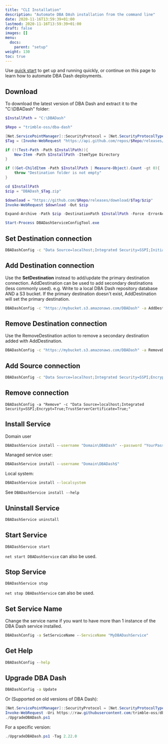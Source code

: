 ```yaml
---
title: "CLI Installation"
description: "Automate DBA DAsh installation from the command line"
date: 2020-11-16T13:59:39+01:00
lastmod: 2020-11-16T13:59:39+01:00
draft: false
images: []
menu:
  docs:
    parent: "setup"
weight: 130
toc: true
---
```

Use [quick start](../quick-start) to get up and running quickly, or continue on this page to learn how to automate DBA Dash deployments.

## Download

To download the latest version of DBA Dash and extract it to the "C:\DBADash" folder:

```powershell
$InstallPath = "C:\DBADash"

$Repo = "trimble-oss/dba-dash"

[Net.ServicePointManager]::SecurityProtocol = [Net.SecurityProtocolType]::Tls12
$Tag = (Invoke-WebRequest "https://api.github.com/repos/$Repo/releases/latest" | ConvertFrom-Json).tag_name

if (!(Test-Path -Path $InstallPath)){
    New-Item -Path $InstallPath -ItemType Directory
}

if ((Get-ChildItem -Path $InstallPath | Measure-Object).Count -gt 0){
    throw "Destination folder is not empty" 
}

cd $InstallPath
$zip = "DBADash_$Tag.zip"

$download = "https://github.com/$Repo/releases/download/$Tag/$zip"
Invoke-WebRequest $download -Out $zip

Expand-Archive -Path $zip -DestinationPath $InstallPath -Force -ErrorAction Stop

Start-Process DBADashServiceConfigTool.exe
```

## Set Destination connection

```cmd
DBADashConfig -c "Data Source=localhost;Integrated Security=SSPI;Initial Catalog=DBADashDB;Encrypt=True;TrustServerCertificate=True;" -a SetDestination
```

## Add Destination connection

Use the **SetDestination** instead to add/update the primary destination connection.  AddDestination can be used to add secondary destinations (less commonly used).  e.g. Write to a local DBA Dash repository database AND a S3 bucket.  If the primary destination doesn't exist, AddDestination will set the primary destination.  

```cmd
DBADashConfig -c "https://mybucket.s3.amazonaws.com/DBADash" -a AddDestination
```

## Remove Destination connection

Use the RemoveDestination action to remove a secondary destination added with AddDestination.

```cmd
DBADashConfig -c "https://mybucket.s3.amazonaws.com/DBADash" -a RemoveDestination
```

## Add Source connection

```cmd
DBADashConfig -c "Data Source=localhost;Integrated Security=SSPI;Encrypt=True;TrustServerCertificate=True;" -a Add --PlanCollectionEnabled --SlowQueryThresholdMs 1000 --SchemaSnapshotDBs "*"
```

## Remove connection

```
DBADashConfig -a "Remove" -c "Data Source=localhost;Integrated Security=SSPI;Encrypt=True;TrustServerCertificate=True;"
```

## Install Service

Domain user
```cmd
DBADashService install --username "Domain\DBADash" --password "YourPassword"
```

Managed service user:
```cmd
DBADashService install --username "Domain\DBADash$"
```

Local system:
```cmd
DBADashService install --localsystem
```

See `DBADashService install --help`

## Uninstall Service

```cmd
DBADashService uninstall
```

## Start Service

```cmd
DBADashService start
```

`net start DBADashService` can also be used.


## Stop Service

```cmd
DBADashService stop
```

`net stop DBADashService` can also be used.

## Set Service Name

Change the service name if you want to have more than 1 instance of the DBA Dash service installed.

```cmd
DBADashConfig -a SetServiceName --ServiceName "MyDBADashService"
```

## Get Help

```cmd
DBADashConfig --help
```

## Upgrade DBA Dash

```cmd
DBADashConfig -a Update
```

Or (Supported on old versions of DBA Dash):

```powershell
[Net.ServicePointManager]::SecurityProtocol = [Net.SecurityProtocolType]::Tls12
Invoke-WebRequest -Uri https://raw.githubusercontent.com/trimble-oss/dba-dash/main/Scripts/UpgradeDBADash.ps1 -OutFile UpgradeDBADash.ps1
./UpgradeDBADash.ps1
```

For a specific version:
```powershell
./UpgradeDBADash.ps1 -Tag 2.22.0
```
